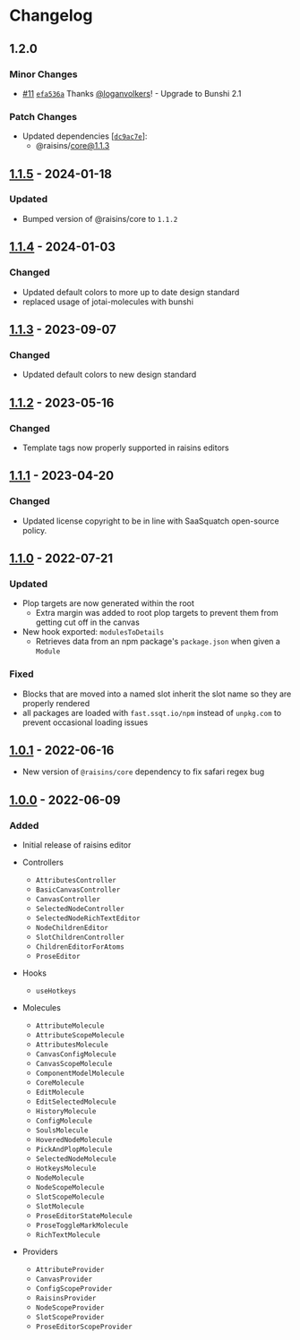 # Changelog

## 1.2.0

### Minor Changes

- [#11](https://github.com/saasquatch/raisins/pull/11) [`efa536a`](https://github.com/saasquatch/raisins/commit/efa536a26add2b4e10df15a57cfb0a58eb98f7bb) Thanks [@loganvolkers](https://github.com/loganvolkers)! - Upgrade to Bunshi 2.1

### Patch Changes

- Updated dependencies [[`dc9ac7e`](https://github.com/saasquatch/raisins/commit/dc9ac7ef9919bd1e7744ac6deb840589158749ed)]:
  - @raisins/core@1.1.3

## [1.1.5] - 2024-01-18

### Updated

- Bumped version of @raisins/core to `1.1.2`

## [1.1.4] - 2024-01-03

### Changed

- Updated default colors to more up to date design standard
- replaced usage of jotai-molecules with bunshi

## [1.1.3] - 2023-09-07

### Changed

- Updated default colors to new design standard

## [1.1.2] - 2023-05-16

### Changed

- Template tags now properly supported in raisins editors

## [1.1.1] - 2023-04-20

### Changed

- Updated license copyright to be in line with SaaSquatch open-source policy.

## [1.1.0] - 2022-07-21

### Updated

- Plop targets are now generated within the root
  - Extra margin was added to root plop targets to prevent them from getting cut off in the canvas
- New hook exported: `modulesToDetails`
  - Retrieves data from an npm package's `package.json` when given a `Module`

### Fixed

- Blocks that are moved into a named slot inherit the slot name so they are properly rendered
- all packages are loaded with `fast.ssqt.io/npm` instead of `unpkg.com` to prevent occasional loading issues

## [1.0.1] - 2022-06-16

- New version of `@raisins/core` dependency to fix safari regex bug

## [1.0.0] - 2022-06-09

### Added

- Initial release of raisins editor

- Controllers

  - `AttributesController`
  - `BasicCanvasController`
  - `CanvasController`
  - `SelectedNodeController`
  - `SelectedNodeRichTextEditor`
  - `NodeChildrenEditor`
  - `SlotChildrenController`
  - `ChildrenEditorForAtoms`
  - `ProseEditor`

- Hooks

  - `useHotkeys`

- Molecules

  - `AttributeMolecule`
  - `AttributeScopeMolecule`
  - `AttributesMolecule`
  - `CanvasConfigMolecule`
  - `CanvasScopeMolecule`
  - `ComponentModelMolecule`
  - `CoreMolecule`
  - `EditMolecule`
  - `EditSelectedMolecule`
  - `HistoryMolecule`
  - `ConfigMolecule`
  - `SoulsMolecule`
  - `HoveredNodeMolecule`
  - `PickAndPlopMolecule`
  - `SelectedNodeMolecule`
  - `HotkeysMolecule`
  - `NodeMolecule`
  - `NodeScopeMolecule`
  - `SlotScopeMolecule`
  - `SlotMolecule`
  - `ProseEditorStateMolecule`
  - `ProseToggleMarkMolecule`
  - `RichTextMolecule`

- Providers
  - `AttributeProvider`
  - `CanvasProvider`
  - `ConfigScopeProvider`
  - `RaisinsProvider`
  - `NodeScopeProvider`
  - `SlotScopeProvider`
  - `ProseEditorScopeProvider`

[1.1.5]: https://github.com/saasquatch/raisins/compare/react@1.0.0...react@1.1.5
[1.1.4]: https://github.com/saasquatch/raisins/compare/react@1.0.0...react@1.1.4
[1.1.3]: https://github.com/saasquatch/raisins/compare/react@1.0.0...react@1.1.3
[1.1.2]: https://github.com/saasquatch/raisins/compare/react@1.0.0...react@1.1.2
[1.1.1]: https://github.com/saasquatch/raisins/compare/react@1.0.0...react@1.1.1
[1.1.0]: https://github.com/saasquatch/raisins/compare/react@1.0.0...react@1.1.0
[1.0.1]: https://github.com/saasquatch/raisins/compare/react@1.0.0...react@1.0.1
[1.0.0]: https://github.com/saasquatch/raisins/releases/tag/react@1.0.0
